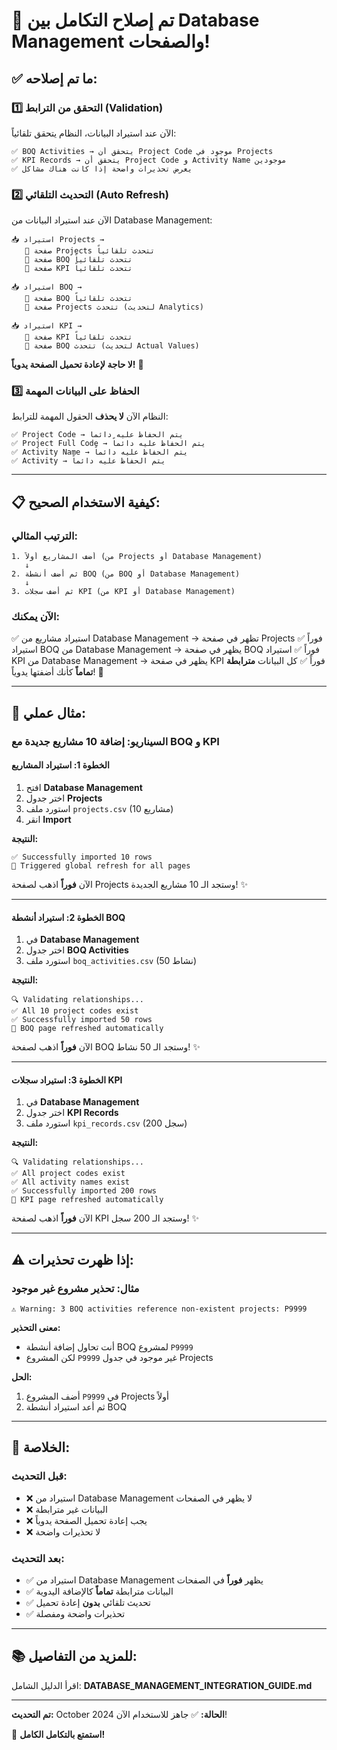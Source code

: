 # 🎉 تم إصلاح التكامل بين Database Management والصفحات!

## ✅ **ما تم إصلاحه:**

### **1️⃣ التحقق من الترابط (Validation)**

الآن عند استيراد البيانات، النظام يتحقق تلقائياً:

```
✅ BOQ Activities → يتحقق أن Project Code موجود في Projects
✅ KPI Records → يتحقق أن Project Code و Activity Name موجودين
✅ يعرض تحذيرات واضحة إذا كانت هناك مشاكل
```

### **2️⃣ التحديث التلقائي (Auto Refresh)**

الآن عند استيراد البيانات من Database Management:

```
📥 استيراد Projects → 
   🔄 صفحة Projects تتحدث تلقائياً
   🔄 صفحة BOQ تتحدث تلقائياً
   🔄 صفحة KPI تتحدث تلقائياً

📥 استيراد BOQ → 
   🔄 صفحة BOQ تتحدث تلقائياً
   🔄 صفحة Projects تتحدث (لتحديث Analytics)

📥 استيراد KPI → 
   🔄 صفحة KPI تتحدث تلقائياً
   🔄 صفحة BOQ تتحدث (لتحديث Actual Values)
```

**لا حاجة لإعادة تحميل الصفحة يدوياً!** 🚀

### **3️⃣ الحفاظ على البيانات المهمة**

النظام الآن **لا يحذف** الحقول المهمة للترابط:

```
✅ Project Code → يتم الحفاظ عليه دائماً
✅ Project Full Code → يتم الحفاظ عليه دائماً
✅ Activity Name → يتم الحفاظ عليه دائماً
✅ Activity → يتم الحفاظ عليه دائماً
```

---

## 📋 **كيفية الاستخدام الصحيح:**

### **الترتيب المثالي:**

```
1. أضف المشاريع أولاً (من Projects أو Database Management)
   ↓
2. ثم أضف أنشطة BOQ (من BOQ أو Database Management)
   ↓
3. ثم أضف سجلات KPI (من KPI أو Database Management)
```

### **الآن يمكنك:**

✅ استيراد مشاريع من Database Management → تظهر في صفحة Projects فوراً
✅ استيراد BOQ من Database Management → يظهر في صفحة BOQ فوراً
✅ استيراد KPI من Database Management → يظهر في صفحة KPI فوراً
✅ كل البيانات **مترابطة تماماً** كأنك أضفتها يدوياً! 🎯

---

## 🔗 **مثال عملي:**

### **السيناريو: إضافة 10 مشاريع جديدة مع BOQ و KPI**

#### **الخطوة 1: استيراد المشاريع**

1. افتح **Database Management**
2. اختر جدول **Projects**
3. استورد ملف `projects.csv` (10 مشاريع)
4. انقر **Import**

**النتيجة:**
```
✅ Successfully imported 10 rows
🔄 Triggered global refresh for all pages
```

الآن **فوراً** اذهب لصفحة Projects وستجد الـ 10 مشاريع الجديدة! ✨

---

#### **الخطوة 2: استيراد أنشطة BOQ**

1. في **Database Management**
2. اختر جدول **BOQ Activities**
3. استورد ملف `boq_activities.csv` (50 نشاط)

**النتيجة:**
```
🔍 Validating relationships...
✅ All 10 project codes exist
✅ Successfully imported 50 rows
🔄 BOQ page refreshed automatically
```

الآن **فوراً** اذهب لصفحة BOQ وستجد الـ 50 نشاط! ✨

---

#### **الخطوة 3: استيراد سجلات KPI**

1. في **Database Management**
2. اختر جدول **KPI Records**
3. استورد ملف `kpi_records.csv` (200 سجل)

**النتيجة:**
```
🔍 Validating relationships...
✅ All project codes exist
✅ All activity names exist
✅ Successfully imported 200 rows
🔄 KPI page refreshed automatically
```

الآن **فوراً** اذهب لصفحة KPI وستجد الـ 200 سجل! ✨

---

## ⚠️ **إذا ظهرت تحذيرات:**

### **مثال: تحذير مشروع غير موجود**

```
⚠️ Warning: 3 BOQ activities reference non-existent projects: P9999
```

**معنى التحذير:**
- أنت تحاول إضافة أنشطة BOQ لمشروع `P9999`
- لكن المشروع `P9999` غير موجود في جدول Projects

**الحل:**
1. أضف المشروع `P9999` في Projects أولاً
2. ثم أعد استيراد أنشطة BOQ

---

## 🎯 **الخلاصة:**

### **قبل التحديث:**
- ❌ استيراد من Database Management لا يظهر في الصفحات
- ❌ البيانات غير مترابطة
- ❌ يجب إعادة تحميل الصفحة يدوياً
- ❌ لا تحذيرات واضحة

### **بعد التحديث:**
- ✅ استيراد من Database Management يظهر **فوراً** في الصفحات
- ✅ البيانات مترابطة **تماماً** كالإضافة اليدوية
- ✅ تحديث تلقائي **بدون** إعادة تحميل
- ✅ تحذيرات واضحة ومفصلة

---

## 📚 **للمزيد من التفاصيل:**

اقرأ الدليل الشامل: **DATABASE_MANAGEMENT_INTEGRATION_GUIDE.md**

---

**تم التحديث:** October 2024
**الحالة:** ✅ جاهز للاستخدام الآن!

🎉 **استمتع بالتكامل الكامل!**


